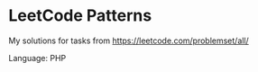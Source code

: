 # LeetCode Patterns
My solutions for tasks from https://leetcode.com/problemset/all/

Language: PHP
